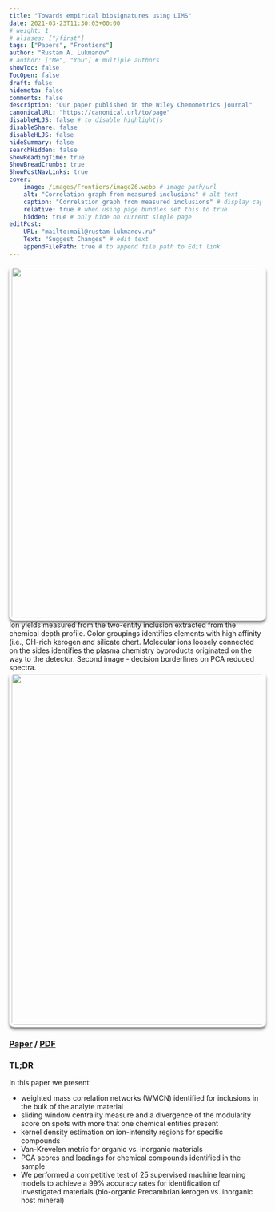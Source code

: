```yaml
---
title: "Towards empirical biosignatures using LIMS"
date: 2021-03-23T11:30:03+00:00
# weight: 1
# aliases: ["/first"]
tags: ["Papers", "Frontiers"]
author: "Rustam A. Lukmanov"
# author: ["Me", "You"] # multiple authors
showToc: false
TocOpen: false
draft: false
hidemeta: false
comments: false
description: "Our paper published in the Wiley Chemometrics journal"
canonicalURL: "https://canonical.url/to/page"
disableHLJS: false # to disable highlightjs
disableShare: false
disableHLJS: false
hideSummary: false
searchHidden: false
ShowReadingTime: true
ShowBreadCrumbs: true
ShowPostNavLinks: true
cover:
    image: /images/Frontiers/image26.webp # image path/url
    alt: "Correlation graph from measured inclusions" # alt text
    caption: "Correlation graph from measured inclusions" # display caption under cover
    relative: true # when using page bundles set this to true
    hidden: true # only hide on current single page
editPost:
    URL: "mailto:mail@rustam-lukmanov.ru"
    Text: "Suggest Changes" # edit text
    appendFilePath: true # to append file path to Edit link
---
```


<div class="wrapper" style="display: flex; justify-content: left; align-items: center;">
    <img src="/images/Frontiers/chemometrics.webp" width="700" style="padding: 5px; border-radius: 10px; box-shadow: 0 5px 5px rgba(0,0,0,0.45);">
</div>
Ion yields measured from the two-entity inclusion extracted from the chemical depth profile. Color groupings identifies elements with high affinity (i.e., CH-rich kerogen and silicate chert. Molecular ions loosely connected on the sides identifies the plasma chemistry byproducts originated on the way to the detector. Second image - decision borderlines on PCA reduced spectra.  
<div class="wrapper" style="display: flex; justify-content: left; align-items: center;">
    <img src="/images/Frontiers/pca_cube.webp" width="700" style="padding: 5px; border-radius: 10px; box-shadow: 0 5px 5px rgba(0,0,0,0.45);">
</div>

### [Paper](https://analyticalsciencejournals.onlinelibrary.wiley.com/doi/full/10.1002/cem.3370) / [PDF](/PDF/Chemometrics_Lukmanov.pdf)

### TL;DR

In this paper we present:

- weighted mass correlation networks (WMCN) identified for inclusions in the bulk of the analyte material
- sliding window centrality measure and a divergence of the modularity score on spots with more that one chemical entities present
- kernel density estimation on ion-intensity regions for specific compounds
- Van-Krevelen metric for organic vs. inorganic materials
- PCA scores and loadings for chemical compounds identified in the sample
- We performed a competitive test of 25 supervised machine learning models to achieve a 99% accuracy rates for identification of investigated materials (bio-organic Precambrian kerogen vs. inorganic host mineral)
